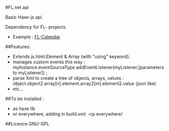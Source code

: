 #FL.net api 

Basic Haxe-js api.  

Dependency for FL- projects. 

- Example : [FL-Calendar](https://github.com/flashline/FL-Calendar)



##Features: 

- Extends js.html.Element & Array (with "using" keyword). 
- manages custom events this way :  myInstance.eventSourceType.addEventListener(myListener,[parameters to myListener]) ;
- parse Xml to create a tree of objects, arrays, values : object.object2.array[n].element.array2[m].element2.value (json like).
- etc...

##To be installed :   

- as haxe lib  
- or everywhere, adding in build.xml:  -cp everywhere/

##Licence 
GNU-GPL
